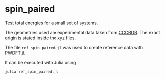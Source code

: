 # spin_paired

Test total energies for a small set of systems.

The geometries used are experimental data taken from [CCCBDB](https://cccbdb.nist.gov/introx.asp). The exact origin is stated inside the xyz files.

The file `ref_spin_paired.jl` was used to create reference data with [PWDFT.jl](https://github.com/f-fathurrahman/PWDFT.jl).

It can be executed with Julia using

```bash
julia ref_spin_paired.jl
```


